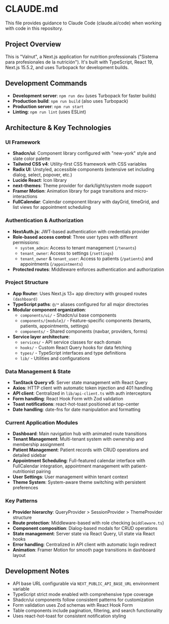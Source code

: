 # CLAUDE.md

This file provides guidance to Claude Code (claude.ai/code) when working with code in this repository.

## Project Overview

This is "Valnut", a Next.js application for nutrition professionals ("Sistema para profesionales de la nutrición"). It's built with TypeScript, React 19, Next.js 15.5.2, and uses Turbopack for development builds.

## Development Commands

- **Development server**: `npm run dev` (uses Turbopack for faster builds)
- **Production build**: `npm run build` (also uses Turbopack)
- **Production server**: `npm run start`
- **Linting**: `npm run lint` (uses ESLint)

## Architecture & Key Technologies

### UI Framework
- **Shadcn/ui**: Component library configured with "new-york" style and slate color palette
- **Tailwind CSS v4**: Utility-first CSS framework with CSS variables
- **Radix UI**: Unstyled, accessible components (extensive set including dialog, select, popover, etc.)
- **Lucide React**: Icon library
- **next-themes**: Theme provider for dark/light/system mode support
- **Framer Motion**: Animation library for page transitions and micro-interactions
- **FullCalendar**: Calendar component library with dayGrid, timeGrid, and list views for appointment scheduling

### Authentication & Authorization
- **NextAuth.js**: JWT-based authentication with credentials provider
- **Role-based access control**: Three user types with different permissions:
  - `system_admin`: Access to tenant management (`/tenants`)
  - `tenant_owner`: Access to settings (`/settings`)
  - `tenant_owner` & `tenant_user`: Access to patients (`/patients`) and appointments (`/appointments`)
- **Protected routes**: Middleware enforces authentication and authorization

### Project Structure
- **App Router**: Uses Next.js 13+ app directory with grouped routes `(dashboard)`
- **TypeScript paths**: `@/*` aliases configured for all major directories
- **Modular component organization**:
  - `components/ui/` - Shadcn/ui base components
  - `components/{module}/` - Feature-specific components (tenants, patients, appointments, settings)
  - `components/` - Shared components (navbar, providers, forms)
- **Service layer architecture**:
  - `services/` - API service classes for each domain
  - `hooks/` - Custom React Query hooks for data fetching
  - `types/` - TypeScript interfaces and type definitions
  - `lib/` - Utilities and configurations

### Data Management & State
- **TanStack Query v5**: Server state management with React Query
- **Axios**: HTTP client with automatic token injection and 401 handling
- **API client**: Centralized in `lib/api-client.ts` with auth interceptors
- **Form handling**: React Hook Form with Zod validation
- **Toast notifications**: react-hot-toast positioned at top-center
- **Date handling**: date-fns for date manipulation and formatting

### Current Application Modules
- **Dashboard**: Main navigation hub with animated route transitions
- **Tenant Management**: Multi-tenant system with ownership and membership assignment
- **Patient Management**: Patient records with CRUD operations and detailed sidebar
- **Appointment Scheduling**: Full-featured calendar interface with FullCalendar integration, appointment management with patient-nutritionist pairing
- **User Settings**: User management within tenant context
- **Theme System**: System-aware theme switching with persistent preferences

### Key Patterns
- **Provider hierarchy**: QueryProvider > SessionProvider > ThemeProvider structure
- **Route protection**: Middleware-based with role checking (`middleware.ts`)
- **Component composition**: Dialog-based modals for CRUD operations
- **State management**: Server state via React Query, UI state via React hooks
- **Error handling**: Centralized in API client with automatic login redirect
- **Animation**: Framer Motion for smooth page transitions in dashboard layout

## Development Notes

- API base URL configurable via `NEXT_PUBLIC_API_BASE_URL` environment variable
- TypeScript strict mode enabled with comprehensive type coverage
- Shadcn/ui components follow consistent patterns for customization
- Form validation uses Zod schemas with React Hook Form
- Table components include pagination, filtering, and search functionality
- Uses react-hot-toast for consistent notification styling